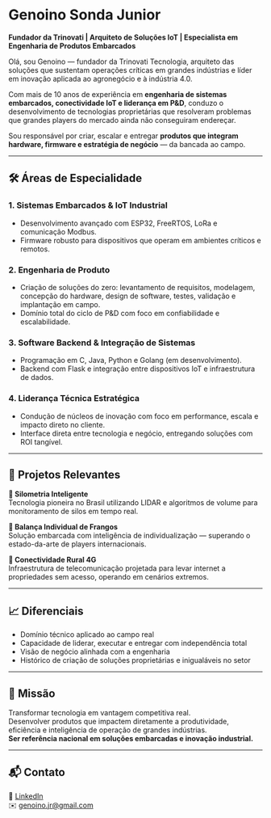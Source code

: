 # Genoino Sonda Junior

**Fundador da Trinovati | Arquiteto de Soluções IoT | Especialista em Engenharia de Produtos Embarcados**

Olá, sou Genoino — fundador da Trinovati Tecnologia, arquiteto das soluções que sustentam operações críticas em grandes indústrias e líder em inovação aplicada ao agronegócio e à indústria 4.0.

Com mais de 10 anos de experiência em **engenharia de sistemas embarcados, conectividade IoT e liderança em P&D**, conduzo o desenvolvimento de tecnologias proprietárias que resolveram problemas que grandes players do mercado ainda não conseguiram endereçar.

Sou responsável por criar, escalar e entregar **produtos que integram hardware, firmware e estratégia de negócio** — da bancada ao campo.

---

## 🛠️ Áreas de Especialidade

### 1. Sistemas Embarcados & IoT Industrial
- Desenvolvimento avançado com ESP32, FreeRTOS, LoRa e comunicação Modbus.
- Firmware robusto para dispositivos que operam em ambientes críticos e remotos.

### 2. Engenharia de Produto
- Criação de soluções do zero: levantamento de requisitos, modelagem, concepção do hardware, design de software, testes, validação e implantação em campo.
- Domínio total do ciclo de P&D com foco em confiabilidade e escalabilidade.

### 3. Software Backend & Integração de Sistemas
- Programação em C, Java, Python e Golang (em desenvolvimento).
- Backend com Flask e integração entre dispositivos IoT e infraestrutura de dados.

### 4. Liderança Técnica Estratégica
- Condução de núcleos de inovação com foco em performance, escala e impacto direto no cliente.
- Interface direta entre tecnologia e negócio, entregando soluções com ROI tangível.

---

## 🌟 Projetos Relevantes

**🔹 Silometria Inteligente**  
Tecnologia pioneira no Brasil utilizando LIDAR e algoritmos de volume para monitoramento de silos em tempo real.

**🔹 Balança Individual de Frangos**  
Solução embarcada com inteligência de individualização — superando o estado-da-arte de players internacionais.

**🔹 Conectividade Rural 4G**  
Infraestrutura de telecomunicação projetada para levar internet a propriedades sem acesso, operando em cenários extremos.

---

## 📈 Diferenciais

- Domínio técnico aplicado ao campo real
- Capacidade de liderar, executar e entregar com independência total
- Visão de negócio alinhada com a engenharia
- Histórico de criação de soluções proprietárias e inigualáveis no setor

---

## 🎯 Missão

Transformar tecnologia em vantagem competitiva real.  
Desenvolver produtos que impactem diretamente a produtividade, eficiência e inteligência de operação de grandes indústrias.  
**Ser referência nacional em soluções embarcadas e inovação industrial.**

---

## 📬 Contato

🔗 [LinkedIn](https://www.linkedin.com/in/genoino/)  
✉️ genoino.jr@gmail.com
